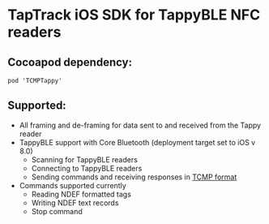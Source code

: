 # TapTrack iOS SDK for TappyBLE NFC readers

## Cocoapod dependency:

 `pod 'TCMPTappy'`

## Supported:

* All framing and de-framing for data sent to and received from the Tappy reader
* TappyBLE support with Core Bluetooth (deployment target set to iOS v 8.0)
  * Scanning for TappyBLE readers
  * Connecting to TappyBLE readers
  * Sending commands and receiving responses in [TCMP format](https://docs.google.com/document/d/1MjHizibAd6Z1PGZAWnbStXnCBVggptx3TIh2HRqEluk/edit?usp=sharing)
* Commands supported currently
  * Reading NDEF formatted tags
  * Writing NDEF text records
  * Stop command
